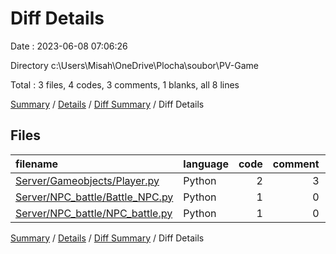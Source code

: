 # Diff Details

Date : 2023-06-08 07:06:26

Directory c:\\Users\\Misah\\OneDrive\\Plocha\\soubor\\PV-Game

Total : 3 files,  4 codes, 3 comments, 1 blanks, all 8 lines

[Summary](results.md) / [Details](details.md) / [Diff Summary](diff.md) / Diff Details

## Files
| filename | language | code | comment | blank | total |
| :--- | :--- | ---: | ---: | ---: | ---: |
| [Server/Gameobjects/Player.py](/Server/Gameobjects/Player.py) | Python | 2 | 3 | 1 | 6 |
| [Server/NPC_battle/Battle_NPC.py](/Server/NPC_battle/Battle_NPC.py) | Python | 1 | 0 | 0 | 1 |
| [Server/NPC_battle/NPC_battle.py](/Server/NPC_battle/NPC_battle.py) | Python | 1 | 0 | 0 | 1 |

[Summary](results.md) / [Details](details.md) / [Diff Summary](diff.md) / Diff Details